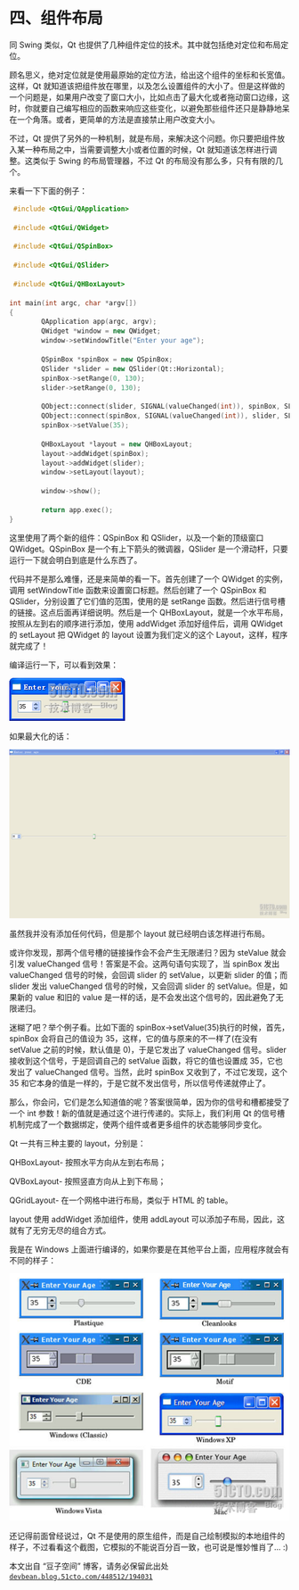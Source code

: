 # 四、组件布局

同 Swing 类似，Qt 也提供了几种组件定位的技术。其中就包括绝对定位和布局定位。

顾名思义，绝对定位就是使用最原始的定位方法，给出这个组件的坐标和长宽值。这样，Qt 就知道该把组件放在哪里，以及怎么设置组件的大小了。但是这样做的一个问题是，如果用户改变了窗口大小，比如点击了最大化或者拖动窗口边缘，这时，你就要自己编写相应的函数来响应这些变化，以避免那些组件还只是静静地呆在一个角落。或者，更简单的方法是直接禁止用户改变大小。

不过，Qt 提供了另外的一种机制，就是布局，来解决这个问题。你只要把组件放入某一种布局之中，当需要调整大小或者位置的时候，Qt 就知道该怎样进行调整。这类似于 Swing 的布局管理器，不过 Qt 的布局没有那么多，只有有限的几个。

来看一下下面的例子：

```cpp
 #include <QtGui/QApplication> 

 #include <QtGui/QWidget> 

 #include <QtGui/QSpinBox> 

 #include <QtGui/QSlider> 

 #include <QtGui/QHBoxLayout> 

int main(int argc, char *argv[]) 
{ 
        QApplication app(argc, argv); 
        QWidget *window = new QWidget; 
        window->setWindowTitle("Enter your age"); 

        QSpinBox *spinBox = new QSpinBox; 
        QSlider *slider = new QSlider(Qt::Horizontal); 
        spinBox->setRange(0, 130); 
        slider->setRange(0, 130); 

        QObject::connect(slider, SIGNAL(valueChanged(int)), spinBox, SLOT(setValue(int))); 
        QObject::connect(spinBox, SIGNAL(valueChanged(int)), slider, SLOT(setValue(int))); 
        spinBox->setValue(35); 

        QHBoxLayout *layout = new QHBoxLayout; 
        layout->addWidget(spinBox); 
        layout->addWidget(slider); 
        window->setLayout(layout); 

        window->show(); 

        return app.exec(); 
}
```

这里使用了两个新的组件：QSpinBox 和 QSlider，以及一个新的顶级窗口 QWidget。QSpinBox 是一个有上下箭头的微调器，QSlider 是一个滑动杆，只要运行一下就会明白到底是什么东西了。

代码并不是那么难懂，还是来简单的看一下。首先创建了一个 QWidget 的实例，调用 setWindowTitle 函数来设置窗口标题。然后创建了一个 QSpinBox 和 QSlider，分别设置了它们值的范围，使用的是 setRange 函数。然后进行信号槽的链接。这点后面再详细说明。然后是一个 QHBoxLayout，就是一个水平布局，按照从左到右的顺序进行添加，使用 addWidget 添加好组件后，调用 QWidget 的 setLayout 把 QWidget 的 layout 设置为我们定义的这个 Layout，这样，程序就完成了！

编译运行一下，可以看到效果：

![](img/9.png)

如果最大化的话：

![](img/10.png)

虽然我并没有添加任何代码，但是那个 layout 就已经明白该怎样进行布局。

或许你发现，那两个信号槽的链接操作会不会产生无限递归？因为 steValue 就会引发 valueChanged 信号！答案是不会。这两句语句实现了，当 spinBox 发出 valueChanged 信号的时候，会回调 slider 的 setValue，以更新 slider 的值；而 slider 发出 valueChanged 信号的时候，又会回调 slider 的 setValue。但是，如果新的 value 和旧的 value 是一样的话，是不会发出这个信号的，因此避免了无限递归。

迷糊了吧？举个例子看。比如下面的 spinBox->setValue(35)执行的时候，首先，spinBox 会将自己的值设为 35，这样，它的值与原来的不一样了(在没有 setValue 之前的时候，默认值是 0)，于是它发出了 valueChanged 信号。slider 接收到这个信号，于是回调自己的 setValue 函数，将它的值也设置成 35，它也发出了 valueChanged 信号。当然，此时 spinBox 又收到了，不过它发现，这个 35 和它本身的值是一样的，于是它就不发出信号，所以信号传递就停止了。

那么，你会问，它们是怎么知道值的呢？答案很简单，因为你的信号和槽都接受了一个 int 参数！新的值就是通过这个进行传递的。实际上，我们利用 Qt 的信号槽机制完成了一个数据绑定，使两个组件或者更多组件的状态能够同步变化。

Qt 一共有三种主要的 layout，分别是：

QHBoxLayout- 按照水平方向从左到右布局；

QVBoxLayout- 按照竖直方向从上到下布局；

QGridLayout- 在一个网格中进行布局，类似于 HTML 的 table。

layout 使用 addWidget 添加组件，使用 addLayout 可以添加子布局，因此，这就有了无穷无尽的组合方式。

我是在 Windows 上面进行编译的，如果你要是在其他平台上面，应用程序就会有不同的样子：

![](img/11.png)

还记得前面曾经说过，Qt 不是使用的原生组件，而是自己绘制模拟的本地组件的样子，不过看看这个截图，它模拟的不能说百分百一致，也可说是惟妙惟肖了… :)

本文出自 “豆子空间” 博客，请务必保留此出处 [`devbean.blog.51cto.com/448512/194031`](http://devbean.blog.51cto.com/448512/194031)